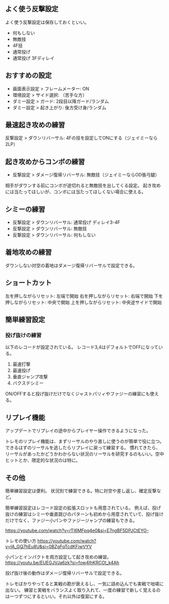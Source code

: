 ## よく使う反撃設定

よく使う反撃設定は保存しておくといい。

- 何もしない
- 無敵技
- 4F技
- 通常投げ
- 通常投げ 3Fディレイ

## おすすめの設定

- 画面表示設定 > フレームメーター: ON
- 環境設定 > サイド選択: （苦手な方）
- ダミー設定 > ガード: 2段目以降ガード/ランダム
- ダミー設定 > 起き上がり: 後方受け身/ランダム

## 最速起き攻めの練習

反撃設定 > ダウンリバーサル: 4Fの技を設定してONにする（ジェイミーなら2LP）

## 起き攻めからコンボの練習

- 反撃設定 > ダメージ復帰リバーサル: 無敵技（ジェイミーならOD張弓腿）

相手がダウンする前にコンボが途切れると無敵技を出してくる設定。
起き攻めには当たってほしいが、コンボには当たってほしくない場合に使える。

## シミーの練習

- 反撃設定 > ダウンリバーサル: 通常投げ ディレイ3-4F
- 反撃設定 > ダウンリバーサル: 無敵技
- 反撃設定 > ダウンリバーサル: 何もしない

## 着地攻めの練習

ダウンしない対空の着地はダメージ復帰リバーサルで設定できる。

## ショートカット

左を押しながらリセット: 左端で開始
右を押しながらリセット: 右端で開始
下を押しながらリセット: 中央で開始
上を押しながらリセット: 中央逆サイドで開始

## 簡単練習設定

### 投げ抜けの練習

以下のレコードが設定されている。
レコード3,4はデフォルトでOFFになっている。

1. 最速打撃
2. 最速投げ
3. 垂直ジャンプ攻撃
4. バクステシミー

ON/OFFすると投げ抜けだけでなくジャストパリィやファジーの練習にも使える。

## リプレイ機能

アップデートでリプレイの途中からプレイヤー操作できるようになった。

トレモのリプレイ機能は、まずリーサルのやり直しに使うのが簡単で役に立つ。できるはずのリーサルを逃したらリプレイに戻って練習する。
慣れてきたら、リーサルがあったかどうかわからない状況のリーサルを研究するのもいい。空中ヒットとか、限定的な状況のは特に。

## その他

簡単練習設定は便利。
状況別で練習できる。特に対空や差し返し、確定反撃など。

簡単練習設定はレコード設定の拡張スロットも用意されている。
例えば、投げ抜けの練習はシミーや垂直跳びのパターンも初めから用意されていて、投げ抜けだけでなく、ファジー小パンやファジージャンプの練習もできる。

https://youtube.com/watch?v=rTI6MFpq4e0&si=E7ngBF5DPJCtEYO-

トレモの使い方
https://youtube.com/watch?v=lA_GQ7hEu8U&si=0BZgFqTcdKFiwVYV

小パンとインパクトを両方設定して起き攻めの練習。
https://youtu.be/EUEGJVJa6zk?si=fow4IhKRCOI_k4Ah

投げ抜け後の動作はダメージ復帰リバーサルで設定できる。

トレモばかりやってると実戦の勘が衰えるし、一気に詰め込んでも実戦で咄嗟に出ない。
練習と実戦をバランスよく取り入れて、一度の練習で新しく覚えるのは一つずつにするといい。それ以外は復習にする。
